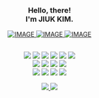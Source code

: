 
<br/>

### <div align="center">Hello, there! <br/> I'm JIUK KIM.</div>


<div align="center"> 
  <a href='https://amplified-purpose-11c.notion.site/CV_KOR-6811bd7ef57c4483a3dff7f524dda69f?pvs=4' target="_blank">
    <picture>
      <source media="(prefers-color-scheme: dark)" srcset="https://img.shields.io/badge/%20My%20Résumé-0E1116?style=flat-square&logo=notion&logoColor=white">
      <source media="(prefers-color-scheme: light)" srcset="https://img.shields.io/badge/%20My%20Resume-ffffff?style=flat-square&logo=notion&logoColor=black">
      <img alt="IMAGE" src="http://LIGHT_IMAGE_URL.png">
    </picture>
  </a>
  <a href='https://www.linkedin.com/in/jiuk-kim-42248325a/' target="_blank">
    <picture>
      <source media="(prefers-color-scheme: dark)" srcset="https://img.shields.io/badge/%20My%20LinkedIn-0E1116?style=flat-square&logo=linkedin&logoColor=0A66C2">
      <source media="(prefers-color-scheme: light)" srcset="https://img.shields.io/badge/%20My%20LinkedIn-ffffff?style=flat-square&logo=linkedin&logoColor=0A66C2">
      <img alt="IMAGE" src="http://LIGHT_IMAGE_URL.png">
    </picture>
  </a>
  <a href='mailto:alex.jiuk.kim@gmail.com' target="_blank">
    <picture>
      <source media="(prefers-color-scheme: dark)" srcset="https://img.shields.io/badge/%20My%20Gmail-0E1116?style=flat-square&logo=gmail&logoColor=EA4335">
      <source media="(prefers-color-scheme: light)" srcset="https://img.shields.io/badge/%20My%20Gmail-ffffff?style=flat-square&logo=gmail&logoColor=EA4335">
      <img alt="IMAGE" src="http://LIGHT_IMAGE_URL.png">
    </picture>
  </a>
</div>
<br/>


<!-- Languages
  <img src="https://img.shields.io/badge/Python-3776AB?style=flat-square&logo=python&logoColor=white"/>
  <img src="https://img.shields.io/badge/TypeScript-3178C6?style=flat-square&logo=typescript&logoColor=white"/>
  <img src="https://img.shields.io/badge/Java-F80000?style=flat-square&logo=Oracle&logoColor=white"/>
  <img src="https://img.shields.io/badge/Kotlin-7F52FF?style=flat-square&logo=kotlin&logoColor=white"/>
  <img src="https://img.shields.io/badge/Go-00ADD8?style=flat-square&logo=go&logoColor=white"/>
-->

<!-- Frameworks
<p align="center">
  <img src="https://img.shields.io/badge/Next.js-000000?style=flat-square&logo=nextdotjs&logoColor=white"/>
  <img src="https://img.shields.io/badge/PWA-5A0FC8?style=flat-square&logo=pwa&logoColor=white"/>
  <img src="https://img.shields.io/badge/WASM-654FF0?style=flat-square&logo=webassembly&logoColor=white"/>
  <img src="https://img.shields.io/badge/Flutter-02569B?style=flat-square&logo=flutter&logoColor=white"/>
  <br/>
  <img src="https://img.shields.io/badge/Spring-6DB33F?style=flat-square&logo=spring&logoColor=white"/>
  <img src="https://img.shields.io/badge/.NET-512BD4?style=flat-square&logo=.net&logoColor=white"/>
  <img src="https://img.shields.io/badge/NestJS-E0234E?style=flat-square&logo=nestjs&logoColor=white"/>
  <img src="https://img.shields.io/badge/FastAPI-009688?style=flat-square&logo=fastapi&logoColor=white"/>
  <br/>
  <img src="https://img.shields.io/badge/Jenkins-D24939?style=flat-square&logo=jenkins&logoColor=white"/>
  <img src="https://img.shields.io/badge/Docker-2496ED?style=flat-square&logo=Docker&logoColor=white"/>
  <img src="https://img.shields.io/badge/Kubernetes-326CE5?style=flat-square&logo=Kubernetes&logoColor=white"/>
  <br/>
  <img src="https://img.shields.io/badge/AWS-232F3E?style=flat-square&logo=amazonaws&logoColor=white"/>
  <img src="https://img.shields.io/badge/Azure-0078D4?style=flat-square&logo=microsoftazure&logoColor=white"/>
  <img src="https://img.shields.io/badge/GCP-4285F4?style=flat-square&logo=googlecloud&logoColor=white"/>
</p>

<p align="center">
  <img src="https://img.shields.io/badge/Scikit&ndash;Learn-F7931E?style=flat-square&logo=scikitlearn&logoColor=white"/>
  <img src="https://img.shields.io/badge/PyTorch-EE4C2C?style=flat-square&logo=PyTorch&logoColor=white"/>
  <img src="https://img.shields.io/badge/TensorFlow-FF6F00?style=flat-square&logo=tensorflow&logoColor=white"/>
  <br/>
  <img src="https://img.shields.io/badge/Tableau-003A70?style=flat-square&logo=tableau&logoColor=white"/>
  <img src="https://img.shields.io/badge/Google%20Analytics-E37400?style=flat-square&logo=googleanalytics&logoColor=white"/>
  <img src="https://img.shields.io/badge/Qgis-589632?style=flat-square&logo=Qgis&logoColor=white"/>
  <br/>
  <img src="https://img.shields.io/badge/Weights%20&%20Biases-dea500?style=flat-square&logo=weightsandbiases&logoColor=white&text=white"/>
  <img src="https://img.shields.io/badge/MLflow-0194E2?style=flat-square&logo=MLflow&logoColor=white"/>
</p>
-->

<p align="center">
  <img src="https://img.shields.io/badge/Django-092E20?style=flat-square&logo=django&logoColor=white"/>
  <img src="https://img.shields.io/badge/FastAPI-009688?style=flat-square&logo=fastapi&logoColor=white"/>
  <img src="https://img.shields.io/badge/Node.js-339933?style=flat-square&logo=nodedotjs&logoColor=white"/>
  <img src="https://img.shields.io/badge/NestJS-E0234E?style=flat-square&logo=nestjs&logoColor=white"/>
  <img src="https://img.shields.io/badge/Spring-6DB33F?style=flat-square&logo=spring&logoColor=white"/>
  <img src="https://img.shields.io/badge/.NET-512BD4?style=flat-square&logo=.net&logoColor=white"/>
  <br/>
  <img src="https://img.shields.io/badge/Docker-2496ED?style=flat-square&logo=Docker&logoColor=white"/>
  <img src="https://img.shields.io/badge/Kubernetes-326CE5?style=flat-square&logo=Kubernetes&logoColor=white"/>
  <img src="https://img.shields.io/badge/Prometheus-E6522C?style=flat-square&logo=prometheus&logoColor=white"/>
  <img src="https://img.shields.io/badge/Jenkins-D24939?style=flat-square&logo=jenkins&logoColor=white"/>
  <br/>
  <img src="https://img.shields.io/badge/AWS-232F3E?style=flat-square&logo=amazonaws&logoColor=white"/>
  <img src="https://img.shields.io/badge/Azure-0078D4?style=flat-square&logo=microsoftazure&logoColor=white"/>
  <img src="https://img.shields.io/badge/GCP-4285F4?style=flat-square&logo=googlecloud&logoColor=white"/>
  <img src="https://img.shields.io/badge/Redis-DC382D?style=flat-square&logo=redis&logoColor=white"/>
</p>


<p align="center">
  <a href='' target="_blank">
     <img src="https://img.shields.io/badge/LeetCode-000000?style=flat-square&logo=LeetCode&logoColor=white"/>
  </a>
  <a href='' target="_blank">
     <img src="https://img.shields.io/badge/Kaggle-20BEFF?style=flat-square&logo=Kaggle&logoColor=white"/>
  </a>
</p>

<br/>

